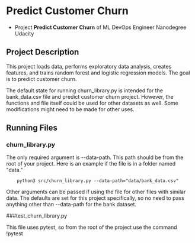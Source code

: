 # Predict Customer Churn

- Project **Predict Customer Churn** of ML DevOps Engineer Nanodegree Udacity

## Project Description

This project loads data, performs exploratory data analysis, creates features, and trains random forest and logistic regression models. The goal is to predict customer churn.

The default state for running churn_library.py is intended for the bank_data.csv file and predict customer churn project. However, the functions and file itself could be used for other datasets as well. Some modifications might need to be made for other uses.

## Running Files

### churn_library.py

The only required argument is --data-path. This path should be from the root of your project. Here is an example if the file is in a folder named "data."

        python3 src/churn_library.py --data-path="data/bank_data.csv"

Other arguments can be passed if using the file for other files with similar data. The defaults are set for this project specifically, so no need to pass anything other than  --data-path for the bank dataset.

###test_churn_library.py

This file uses pytest, so from the root of the project use the command !pytest
